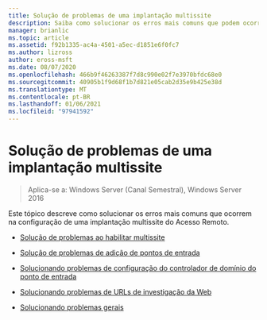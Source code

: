 ```yaml
---
title: Solução de problemas de uma implantação multissite
description: Saiba como solucionar os erros mais comuns que podem ocorrer ao configurar uma implantação de acesso remoto multissite.
manager: brianlic
ms.topic: article
ms.assetid: f92b1335-ac4a-4501-a5ec-d1851e6f0fc7
ms.author: lizross
author: eross-msft
ms.date: 08/07/2020
ms.openlocfilehash: 466b9f46263387f7d8c990e02f7e3970bfdc68e0
ms.sourcegitcommit: 40905b1f9d68f1b7d821e05cab2d35e9b425e38d
ms.translationtype: MT
ms.contentlocale: pt-BR
ms.lasthandoff: 01/06/2021
ms.locfileid: "97941592"
---
```

# <a name="troubleshoot-a-multisite-deployment"></a>Solução de problemas de uma implantação multissite

>Aplica-se a: Windows Server (Canal Semestral), Windows Server 2016

Este tópico descreve como solucionar os erros mais comuns que ocorrem na configuração de uma implantação multissite do Acesso Remoto.

-   [Solução de problemas ao habilitar multissite](Troubleshooting-Enabling-Multisite.md)

-   [Solução de problemas de adição de pontos de entrada](Troubleshooting-Adding-Entry-Points.md)

-   [Solucionando problemas de configuração do controlador de domínio do ponto de entrada](Troubleshooting-Setting-the-Entry-Point-Domain-Controller.md)

-   [Solucionando problemas de URLs de investigação da Web](Troubleshooting-Web-Probe-URLs.md)

-   [Solucionando problemas gerais](Troubleshooting-General-Issues.md)



